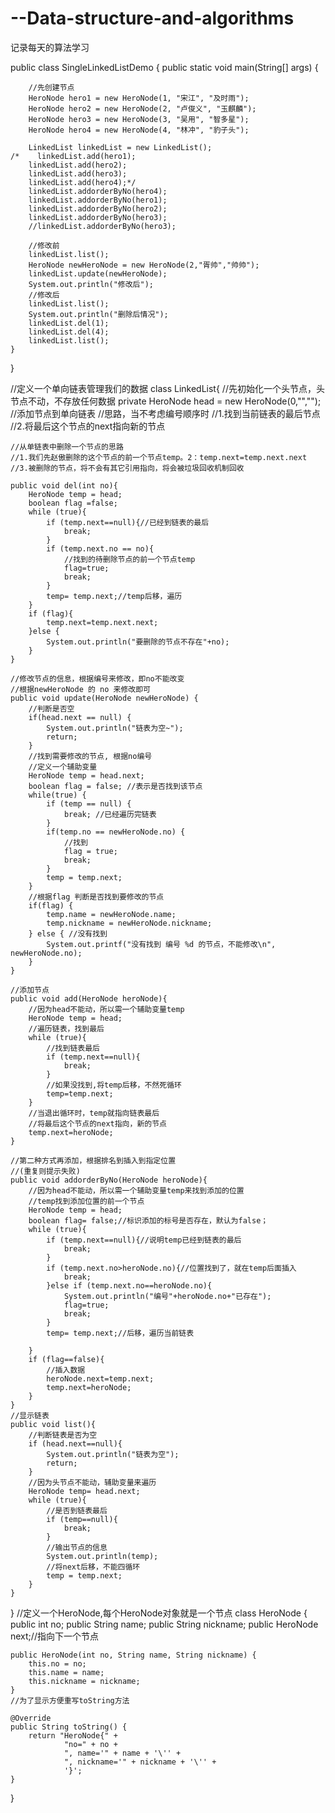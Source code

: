 # --Data-structure-and-algorithms
记录每天的算法学习


public class SingleLinkedListDemo {
    public static void main(String[] args) {

        //先创建节点
        HeroNode hero1 = new HeroNode(1, "宋江", "及时雨");
        HeroNode hero2 = new HeroNode(2, "卢俊义", "玉麒麟");
        HeroNode hero3 = new HeroNode(3, "吴用", "智多星");
        HeroNode hero4 = new HeroNode(4, "林冲", "豹子头");

        LinkedList linkedList = new LinkedList();
    /*    linkedList.add(hero1);
        linkedList.add(hero2);
        linkedList.add(hero3);
        linkedList.add(hero4);*/
        linkedList.addorderByNo(hero4);
        linkedList.addorderByNo(hero1);
        linkedList.addorderByNo(hero2);
        linkedList.addorderByNo(hero3);
        //linkedList.addorderByNo(hero3);

        //修改前
        linkedList.list();
        HeroNode newHeroNode = new HeroNode(2,"胥帅","帅帅");
        linkedList.update(newHeroNode);
        System.out.println("修改后");
        //修改后
        linkedList.list();
        System.out.println("删除后情况");
        linkedList.del(1);
        linkedList.del(4);
        linkedList.list();
    }

}

//定义一个单向链表管理我们的数据
class LinkedList{
    //先初始化一个头节点，头节点不动，不存放任何数据
    private HeroNode head = new HeroNode(0,"","");
    //添加节点到单向链表
    //思路，当不考虑编号顺序时
    //1.找到当前链表的最后节点
    //2.将最后这个节点的next指向新的节点


    //从单链表中删除一个节点的思路
    //1.我们先赵傲删除的这个节点的前一个节点temp。2：temp.next=temp.next.next
    //3.被删除的节点，将不会有其它引用指向，将会被垃圾回收机制回收

    public void del(int no){
        HeroNode temp = head;
        boolean flag =false;
        while (true){
            if (temp.next==null){//已经到链表的最后
                break;
            }
            if (temp.next.no == no){
                //找到的待删除节点的前一个节点temp
                flag=true;
                break;
            }
            temp= temp.next;//temp后移，遍历
        }
        if (flag){
            temp.next=temp.next.next;
        }else {
            System.out.println("要删除的节点不存在"+no);
        }
    }

    //修改节点的信息，根据编号来修改，即no不能改变
    //根据newHeroNode 的 no 来修改即可
    public void update(HeroNode newHeroNode) {
        //判断是否空
        if(head.next == null) {
            System.out.println("链表为空~");
            return;
        }
        //找到需要修改的节点, 根据no编号
        //定义一个辅助变量
        HeroNode temp = head.next;
        boolean flag = false; //表示是否找到该节点
        while(true) {
            if (temp == null) {
                break; //已经遍历完链表
            }
            if(temp.no == newHeroNode.no) {
                //找到
                flag = true;
                break;
            }
            temp = temp.next;
        }
        //根据flag 判断是否找到要修改的节点
        if(flag) {
            temp.name = newHeroNode.name;
            temp.nickname = newHeroNode.nickname;
        } else { //没有找到
            System.out.printf("没有找到 编号 %d 的节点，不能修改\n", newHeroNode.no);
        }
    }

    //添加节点
    public void add(HeroNode heroNode){
        //因为head不能动，所以需一个辅助变量temp
        HeroNode temp = head;
        //遍历链表，找到最后
        while (true){
            //找到链表最后
            if (temp.next==null){
                break;
            }
            //如果没找到,将temp后移，不然死循环
            temp=temp.next;
        }
        //当退出循环时，temp就指向链表最后
        //将最后这个节点的next指向，新的节点
        temp.next=heroNode;
    }

    //第二种方式再添加，根据排名到插入到指定位置
    //(重复则提示失败)
    public void addorderByNo(HeroNode heroNode){
        //因为head不能动，所以需一个辅助变量temp来找到添加的位置
        //temp找到添加位置的前一个节点
        HeroNode temp = head;
        boolean flag= false;//标识添加的标号是否存在，默认为false；
        while (true){
            if (temp.next==null){//说明temp已经到链表的最后
                break;
            }
            if (temp.next.no>heroNode.no){//位置找到了，就在temp后面插入
                break;
            }else if (temp.next.no==heroNode.no){
                System.out.println("编号"+heroNode.no+"已存在");
                flag=true;
                break;
            }
            temp= temp.next;//后移，遍历当前链表

        }
        if (flag==false){
            //插入数据
            heroNode.next=temp.next;
            temp.next=heroNode;
        }
    }
    //显示链表
    public void list(){
        //判断链表是否为空
        if (head.next==null){
            System.out.println("链表为空");
            return;
        }
        //因为头节点不能动，辅助变量来遍历
        HeroNode temp= head.next;
        while (true){
            //是否到链表最后
            if (temp==null){
                break;
            }
            //输出节点的信息
            System.out.println(temp);
            //将next后移，不能四循环
            temp = temp.next;
        }
    }
}
//定义一个HeroNode,每个HeroNode对象就是一个节点
class HeroNode {
    public int no;
    public String name;
    public String nickname;
    public HeroNode next;//指向下一个节点

    public HeroNode(int no, String name, String nickname) {
        this.no = no;
        this.name = name;
        this.nickname = nickname;
    }
    //为了显示方便重写toString方法

    @Override
    public String toString() {
        return "HeroNode{" +
                "no=" + no +
                ", name='" + name + '\'' +
                ", nickname='" + nickname + '\'' +
                '}';
    }
}
